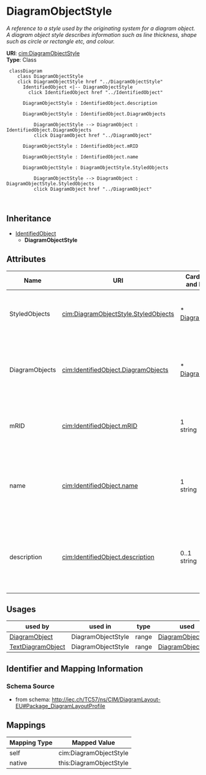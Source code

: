 # DiagramObjectStyle


_A reference to a style used by the originating system for a diagram object.  A diagram object style describes information such as line thickness, shape such as circle or rectangle etc, and colour._





**URI**: [cim:DiagramObjectStyle](http://iec.ch/TC57/CIM100#DiagramObjectStyle)<br />
**Type**: Class




```mermaid
 classDiagram
    class DiagramObjectStyle
    click DiagramObjectStyle href "../DiagramObjectStyle"
      IdentifiedObject <|-- DiagramObjectStyle
        click IdentifiedObject href "../IdentifiedObject"
      
      DiagramObjectStyle : IdentifiedObject.description
        
      DiagramObjectStyle : IdentifiedObject.DiagramObjects
        
          DiagramObjectStyle --> DiagramObject : IdentifiedObject.DiagramObjects
          click DiagramObject href "../DiagramObject"
        
      DiagramObjectStyle : IdentifiedObject.mRID
        
      DiagramObjectStyle : IdentifiedObject.name
        
      DiagramObjectStyle : DiagramObjectStyle.StyledObjects
        
          DiagramObjectStyle --> DiagramObject : DiagramObjectStyle.StyledObjects
          click DiagramObject href "../DiagramObject"
        
      
```





## Inheritance
* [IdentifiedObject](IdentifiedObject.md)
    * **DiagramObjectStyle**



## Attributes


| Name | URI | Cardinality and Range | Description | Inheritance |
| ---  | --- | --- | --- | --- |
| StyledObjects | [cim:DiagramObjectStyle.StyledObjects](http://iec.ch/TC57/CIM100#DiagramObjectStyle.StyledObjects) | * <br />  [DiagramObject](DiagramObject.md)  | A style can be assigned to multiple diagram objects | direct |
| DiagramObjects | [cim:IdentifiedObject.DiagramObjects](http://iec.ch/TC57/CIM100#IdentifiedObject.DiagramObjects) | * <br />  [DiagramObject](DiagramObject.md)  | The diagram objects that are associated with the domain object | [IdentifiedObject](IdentifiedObject.md) |
| mRID | [cim:IdentifiedObject.mRID](http://iec.ch/TC57/CIM100#IdentifiedObject.mRID) | 1 <br />  string  | Master resource identifier issued by a model authority | [IdentifiedObject](IdentifiedObject.md) |
| name | [cim:IdentifiedObject.name](http://iec.ch/TC57/CIM100#IdentifiedObject.name) | 1 <br />  string  | The name is any free human readable and possibly non unique text naming the o... | [IdentifiedObject](IdentifiedObject.md) |
| description | [cim:IdentifiedObject.description](http://iec.ch/TC57/CIM100#IdentifiedObject.description) | 0..1 <br />  string  | The description is a free human readable text describing or naming the object | [IdentifiedObject](IdentifiedObject.md) |





## Usages

| used by | used in | type | used |
| ---  | --- | --- | --- |
| [DiagramObject](DiagramObject.md) | DiagramObjectStyle | range | [DiagramObjectStyle](DiagramObjectStyle.md) |
| [TextDiagramObject](TextDiagramObject.md) | DiagramObjectStyle | range | [DiagramObjectStyle](DiagramObjectStyle.md) |






## Identifier and Mapping Information







### Schema Source


* from schema: http://iec.ch/TC57/ns/CIM/DiagramLayout-EU#Package_DiagramLayoutProfile





## Mappings

| Mapping Type | Mapped Value |
| ---  | ---  |
| self | cim:DiagramObjectStyle |
| native | this:DiagramObjectStyle |




